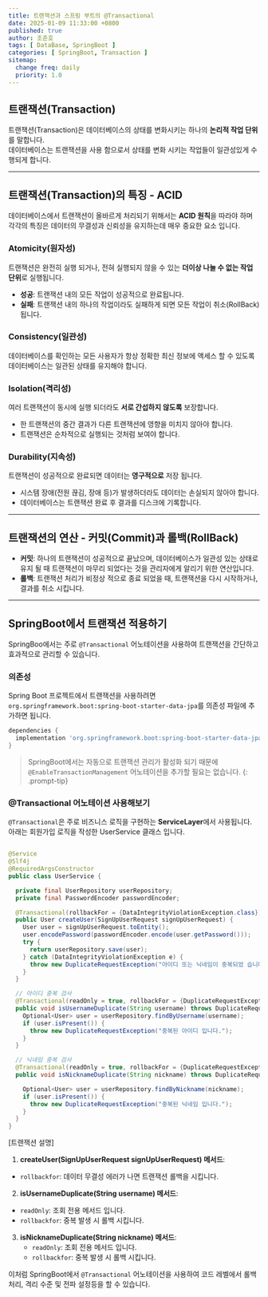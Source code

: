 ```yaml
---
title: 트랜잭션과 스프링 부트의 @Transactional
date: 2025-01-09 11:33:00 +0800
published: true
author: 조준호
tags: [ DataBase, SpringBoot ]
categories: [ SpringBoot, Transaction ]
sitemap:
  change freq: daily
  priority: 1.0
---
```


## 트랜잭션(Transaction)

트랜잭션(Transaction)은 데이터베이스의 상태를 변화시키는 하나의 **논리적 작업 단위**를 말합니다.  
데이터베이스는 트랜잭션을 사용 함으로서 상태를 변화 시키는 작업들이 일관성있게 수행되게 합니다.

---

## 트랜잭션(Transaction)의 특징 - ACID

데이터베이스에서 트랜잭션이 올바르게 처리되기 위해서는 **ACID 원칙**을 따라야 하며 각각의 특징은 데이터의 무결성과 신뢰성을 유지하는데 매우 중요한 요소 입니다.

### Atomicity(원자성)

트랜잭션은 완전히 실행 되거나, 전혀 실행되지 않을 수 있는 **더이상 나눌 수 없는 작업 단위**로 실행됩니다.

- **성공**: 트랜잭션 내의 모든 작업이 성공적으로 완료됩니다.
- **실패**: 트랜잭션 내의 하나의 작업이라도 실패하게 되면 모든 작업이 취소(RollBack) 됩니다.

### Consistency(일관성)

데이터베이스를 확인하는 모든 사용자가 항상 정확한 최신 정보에 액세스 할 수 있도록 데이터베이스는 일관된 상태를 유지해야 합니다.

### Isolation(격리성)

여러 트랜잭션이 동시에 실행 되더라도 **서로 간섭하지 않도록** 보장합니다.

- 한 트랜잭션의 중간 결과가 다른 트랜잭션에 영향을 미치지 않아야 합니다.
- 트랜잭션은 순차적으로 실행되는 것처럼 보여야 합니다.

### Durability(지속성)

트랜잭션이 성공적으로 완료되면 데이터는 **영구적으로** 저장 됩니다.

- 시스템 장애(전원 끊김, 장애 등)가 발생하더라도 데이터는 손실되지 않아야 합니다.
- 데이터베이스는 트랜잭션 완료 후 결과를 디스크에 기록합니다.

---

## 트랜잭션의 연산 - 커밋(Commit)과 롤백(RollBack)

- **커밋**: 하나의 트랜잭션이 성공적으로 끝났으며, 데이터베이스가 일관성 있는 상태로 유지 될 때 트랜잭션이 마무리 되었다는 것을 관리자에게 알리기 위한 연산입니다.
- **롤백**: 트랜잭션 처리가 비정상 적으로 종료 되었을 때, 트랜잭션을 다시 시작하거나, 결과를 취소 시킵니다.

---

## SpringBoot에서 트랜잭션 적용하기

SpringBoo에서는 주로 `@Transactional` 어노테이션을 사용하여 트랜잭션을 간단하고 효과적으로 관리할 수 있습니다.

### 의존성

Spring Boot 프로젝트에서 트랜잭션을 사용하려면 `org.springframework.boot:spring-boot-starter-data-jpa`를 의존성 파일에 추가하면
됩니다.

```groovy
dependencies {
  implementation 'org.springframework.boot:spring-boot-starter-data-jpa'
}
```

> SpringBoot에서는 자동으로 트랜잭션 관리가 활성화 되기 때문에 `@EnableTransactionManagement` 어노테이션을 추가할 필요는 없습니다.
> {: .prompt-tip}

### @Transactional 어노테이션 사용해보기

`@Transactional`은 주로 비즈니스 로직을 구현하는 **ServiceLayer**에서 사용됩니다.  
아래는 회원가입 로직을 작성한 UserService 클래스 입니다.

```java

@Service
@Slf4j
@RequiredArgsConstructor
public class UserService {

  private final UserRepository userRepository;
  private final PasswordEncoder passwordEncoder;

  @Transactional(rollbackFor = {DataIntegrityViolationException.class})
  public User createUser(SignUpUserRequest signUpUserRequest) {
    User user = signUpUserRequest.toEntity();
    user.encodePassword(passwordEncoder.encode(user.getPassword()));
    try {
      return userRepository.save(user);
    } catch (DataIntegrityViolationException e) {
      throw new DuplicateRequestException("아이디 또는 닉네임이 중복되었 습니다.");
    }
  }

  // 아이디 중복 검사
  @Transactional(readOnly = true, rollbackFor = {DuplicateRequestException.class})
  public void isUsernameDuplicate(String username) throws DuplicateRequestException {
    Optional<User> user = userRepository.findByUsername(username);
    if (user.isPresent()) {
      throw new DuplicateRequestException("중복된 아이디 입니다.");
    }
  }

  // 닉네임 중복 검사
  @Transactional(readOnly = true, rollbackFor = {DuplicateRequestException.class})
  public void isNicknameDuplicate(String nickname) throws DuplicateRequestException {

    Optional<User> user = userRepository.findByNickname(nickname);
    if (user.isPresent()) {
      throw new DuplicateRequestException("중복된 닉네임 입니다.");
    }
  }
}
```

[트랜잭션 설명]

1. **createUser(SignUpUserRequest signUpUserRequest) 메서드**:
  - `rollbackfor`: 데이터 무결성 에러가 나면 트랜잭션 롤백을 시킵니다.
2. **isUsernameDuplicate(String username) 메서드**:
  - `readOnly`: 조회 전용 메서드 입니다.
  - `rollbackfor`: 중복 발생 시 롤백 시킵니다.
3. **isNicknameDuplicate(String nickname) 메서드**:
   - `readOnly`: 조회 전용 메서드 입니다.
   - `rollbackfor`: 중복 발생 시 롤백 시킵니다.

이처럼 SpringBoot에서 `@Transactional` 어노테이션을 사용하여 코드 레벨에서 롤백 처리, 격리 수준 및 전파 설정등을 할 수 있습니다. 
